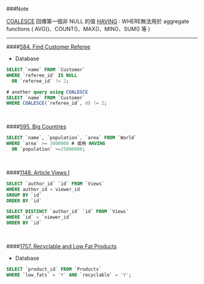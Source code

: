 ###Note

[COALESCE](https://www.w3schools.com/sql/func_mysql_coalesce.asp) 回傳第一個非 NULL 的值
[HAVING](https://www.w3schools.com/sql/sql_having.asp) : WHERE無法用於 aggregate functions ( AVG()、COUNT()、MAX()、MIN()、SUM() 等 )

---

####[584. Find Customer Referee](https://leetcode.com/problems/find-customer-referee/description/?envType=study-plan-v2&envId=top-sql-50)
* Database
```sql
SELECT `name` FROM `Customer`
WHERE `referee_id` IS NULL 
  OR `referee_id` != 2;
```
```sql
# another query using COALESCE
SELECT `name` FROM `Customer`
WHERE COALESCE(`referee_id`, 0) != 2;
```
<br/>

####[595. Big Countries](https://leetcode.com/problems/big-countries/description/?envType=study-plan-v2&envId=top-sql-50)
```sql
SELECT `name`, `population`, `area` FROM `World`
WHERE `area` >= 3000000 # 或用 HAVING
  OR `population` >=25000000;
```
<br/>

####[1148. Article Views I](https://leetcode.com/problems/article-views-i/description/?envType=study-plan-v2&envId=top-sql-50)
```sql
SELECT `author_id` `id` FROM `Views`
WHERE author_id = viewer_id
GROUP BY `id`
ORDER BY `id`
```
```sql
SELECT DISTINCT `author_id` `id` FROM `Views`
WHERE `id` = `viewer_id`
ORDER BY `id`
```
<br/>

####[1757. Recyclable and Low Fat Products](https://leetcode.com/problems/recyclable-and-low-fat-products/?envType=study-plan-v2&envId=top-sql-50)
* Database
```sql
SELECT `product_id` FROM `Products`
WHERE `low_fats` = 'Y' AND `recyclable` = 'Y';
```